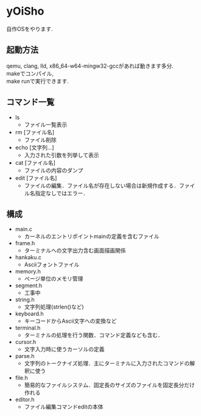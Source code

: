 # yOiSho
自作OSをやります.

## 起動方法
qemu, clang, lld, x86\_64-w64-mingw32-gccがあれば動きます多分.  
makeでコンパイル,   
make runで実行できます. 

## コマンド一覧
* ls
  * ファイル一覧表示
* rm [ファイル名]
  * ファイル削除
* echo [文字列...]
  * 入力された引数を列挙して表示
* cat [ファイル名]
  * ファイルの内容のダンプ
* edit [ファイル名]
  * ファイルの編集．ファイル名が存在しない場合は新規作成する．ファイル名指定なしではエラー．

## 構成
* main.c
  * カーネルのエントリポイントmainの定義を含むファイル
* frame.h
  * ターミナルへの文字出力含む画面描画関係
* hankaku.c
  * Asciiフォントファイル
* memory.h
  * ページ単位のメモリ管理
* segment.h
  * 工事中
* string.h
  * 文字列処理(strlen()など)
* keyboard.h
  * キーコードからAscii文字への変換など
* terminal.h
  * ターミナルの処理を行う関数．コマンド定義なども含む．
* cursor.h
  * 文字入力時に使うカーソルの定義
* parse.h
  * 文字列のトークナイズ処理．主にターミナルに入力されたコマンドの解釈に使う
* file.h
  * 簡易的なファイルシステム．固定長のサイズのファイルを固定長分だけ作れる
* editor.h
  * ファイル編集コマンドeditの本体
